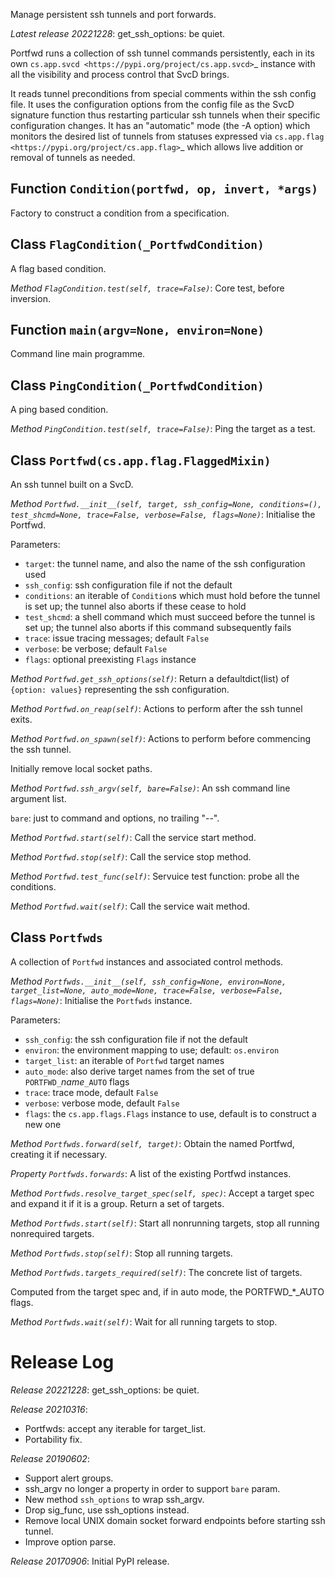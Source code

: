 Manage persistent ssh tunnels and port forwards.

*Latest release 20221228*:
get_ssh_options: be quiet.

Portfwd runs a collection of ssh tunnel commands persistently,
each in its own `cs.app.svcd <https://pypi.org/project/cs.app.svcd>`_ instance
with all the visibility and process control that SvcD brings.

It reads tunnel preconditions from special comments within the ssh config file.
It uses the configuration options from the config file
as the SvcD signature function
thus restarting particular ssh tunnels when their specific configuration changes.
It has an "automatic" mode (the -A option)
which monitors the desired list of tunnels
from statuses expressed via `cs.app.flag <https://pypi.org/project/cs.app.flag>`_
which allows live addition or removal of tunnels as needed.

## Function `Condition(portfwd, op, invert, *args)`

Factory to construct a condition from a specification.

## Class `FlagCondition(_PortfwdCondition)`

A flag based condition.

*Method `FlagCondition.test(self, trace=False)`*:
Core test, before inversion.

## Function `main(argv=None, environ=None)`

Command line main programme.

## Class `PingCondition(_PortfwdCondition)`

A ping based condition.

*Method `PingCondition.test(self, trace=False)`*:
Ping the target as a test.

## Class `Portfwd(cs.app.flag.FlaggedMixin)`

An ssh tunnel built on a SvcD.

*Method `Portfwd.__init__(self, target, ssh_config=None, conditions=(), test_shcmd=None, trace=False, verbose=False, flags=None)`*:
Initialise the Portfwd.

Parameters:
* `target`: the tunnel name, and also the name of the ssh configuration used
* `ssh_config`: ssh configuration file if not the default
* `conditions`: an iterable of `Condition`s
  which must hold before the tunnel is set up;
  the tunnel also aborts if these cease to hold
* `test_shcmd`: a shell command which must succeed
  before the tunnel is set up;
  the tunnel also aborts if this command subsequently fails
* `trace`: issue tracing messages; default `False`
* `verbose`: be verbose; default `False`
* `flags`: optional preexisting `Flags` instance

*Method `Portfwd.get_ssh_options(self)`*:
Return a defaultdict(list) of `{option: values}`
representing the ssh configuration.

*Method `Portfwd.on_reap(self)`*:
Actions to perform after the ssh tunnel exits.

*Method `Portfwd.on_spawn(self)`*:
Actions to perform before commencing the ssh tunnel.

Initially remove local socket paths.

*Method `Portfwd.ssh_argv(self, bare=False)`*:
An ssh command line argument list.

`bare`: just to command and options, no trailing "--".

*Method `Portfwd.start(self)`*:
Call the service start method.

*Method `Portfwd.stop(self)`*:
Call the service stop method.

*Method `Portfwd.test_func(self)`*:
Servuice test function: probe all the conditions.

*Method `Portfwd.wait(self)`*:
Call the service wait method.

## Class `Portfwds`

A collection of `Portfwd` instances and associated control methods.

*Method `Portfwds.__init__(self, ssh_config=None, environ=None, target_list=None, auto_mode=None, trace=False, verbose=False, flags=None)`*:
Initialise the `Portfwds` instance.

Parameters:
* `ssh_config`: the ssh configuration file if not the default
* `environ`: the environment mapping to use;
  default: `os.environ`
* `target_list`: an iterable of `Portfwd` target names
* `auto_mode`: also derive target names
  from the set of true `PORTFWD_`*name*`_AUTO` flags
* `trace`: trace mode, default `False`
* `verbose`: verbose mode, default `False`
* `flags`: the `cs.app.flags.Flags` instance to use,
  default is to construct a new one

*Method `Portfwds.forward(self, target)`*:
Obtain the named Portfwd, creating it if necessary.

*Property `Portfwds.forwards`*:
A list of the existing Portfwd instances.

*Method `Portfwds.resolve_target_spec(self, spec)`*:
Accept a target spec and expand it if it is a group.
Return a set of targets.

*Method `Portfwds.start(self)`*:
Start all nonrunning targets, stop all running nonrequired targets.

*Method `Portfwds.stop(self)`*:
Stop all running targets.

*Method `Portfwds.targets_required(self)`*:
The concrete list of targets.

Computed from the target spec and, if in auto mode, the
PORTFWD_*_AUTO flags.

*Method `Portfwds.wait(self)`*:
Wait for all running targets to stop.

# Release Log



*Release 20221228*:
get_ssh_options: be quiet.

*Release 20210316*:
* Portfwds: accept any iterable for target_list.
* Portability fix.

*Release 20190602*:
* Support alert groups.
* ssh_argv no longer a property in order to support `bare` param.
* New method `ssh_options` to wrap ssh_argv.
* Drop sig_func, use ssh_options instead.
* Remove local UNIX domain socket forward endpoints before starting ssh tunnel.
* Improve option parse.

*Release 20170906*:
Initial PyPI release.
